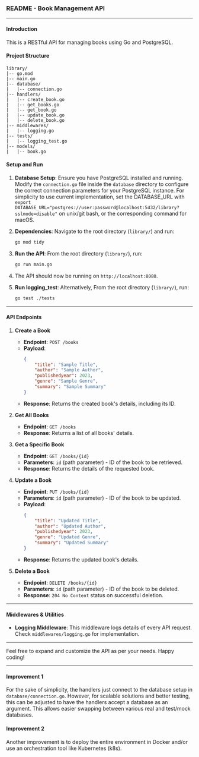 
### README - Book Management API

---

#### Introduction
This is a RESTful API for managing books using Go and PostgreSQL. 

#### Project Structure
```
library/
|-- go.mod
|-- main.go
|-- database/
|   |-- connection.go
|-- handlers/
|   |-- create_book.go
|   |-- get_books.go
|   |-- get_book.go
|   |-- update_book.go
|   |-- delete_book.go
|-- middlewares/
|   |-- logging.go
|-- tests/
|   |-- logging_test.go
|-- models/
|   |-- book.go
```

#### Setup and Run

1. **Database Setup**: Ensure you have PostgreSQL installed and running. Modify the `connection.go` file inside the `database` directory to configure the correct connection parameters for your PostgreSQL instance. For simplicity to use current implementation, set the DATABASE_URL with ```export DATABASE_URL="postgres://user:password@localhost:5432/library?sslmode=disable"``` on unix/git bash, or the corresponding command for macOS.

2. **Dependencies**: Navigate to the root directory (`library/`) and run:
    ```bash
    go mod tidy
    ```

3. **Run the API**: From the root directory (`library/`), run:
    ```bash
    go run main.go
    ```

4. The API should now be running on `http://localhost:8080`.

5. **Run logging_test**: Alternatively, From the root directory (`library/`), run:
    ```bash
    go test ./tests
    ```

---

#### API Endpoints

1. **Create a Book**
    - **Endpoint**: `POST /books`
    - **Payload**:
      ```json
      {
          "title": "Sample Title",
          "author": "Sample Author",
          "publishedyear": 2023,
          "genre": "Sample Genre",
          "summary": "Sample Summary"
      }
      ```
    - **Response**: Returns the created book's details, including its ID.

2. **Get All Books**
    - **Endpoint**: `GET /books`
    - **Response**: Returns a list of all books' details.

3. **Get a Specific Book**
    - **Endpoint**: `GET /books/{id}`
    - **Parameters**: `id` (path parameter) - ID of the book to be retrieved.
    - **Response**: Returns the details of the requested book.

4. **Update a Book**
    - **Endpoint**: `PUT /books/{id}`
    - **Parameters**: `id` (path parameter) - ID of the book to be updated.
    - **Payload**:
      ```json
      {
          "title": "Updated Title",
          "author": "Updated Author",
          "publishedyear": 2023,
          "genre": "Updated Genre",
          "summary": "Updated Summary"
      }
      ```
    - **Response**: Returns the updated book's details.

5. **Delete a Book**
    - **Endpoint**: `DELETE /books/{id}`
    - **Parameters**: `id` (path parameter) - ID of the book to be deleted.
    - **Response**: `204 No Content` status on successful deletion.

---

#### Middlewares & Utilities

- **Logging Middleware**: This middleware logs details of every API request. Check `middlewares/logging.go` for implementation.

---

Feel free to expand and customize the API as per your needs. Happy coding!

---

#### Improvement 1
For the sake of simplicity, the handlers just connect to the database setup in `database/connection.go`. However, for scalable solutions and better testing, this can be adjusted to have the handlers accept a database as an argument. This allows easier swapping between various real and test/mock databases.

#### Improvement 2
Another improvement is to deploy the entire environment in Docker and/or use an orchestration tool like Kubernetes (k8s).
